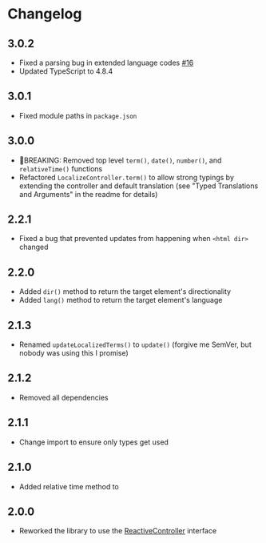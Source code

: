 # Changelog

## 3.0.2

- Fixed a parsing bug in extended language codes [#16](https://github.com/shoelace-style/localize/issues/16)
- Updated TypeScript to 4.8.4

## 3.0.1

- Fixed module paths in `package.json`

## 3.0.0

- 🚨BREAKING: Removed top level `term()`, `date()`, `number()`, and `relativeTime()` functions
- Refactored `LocalizeController.term()` to allow strong typings by extending the controller and default translation (see "Typed Translations and Arguments" in the readme for details)

## 2.2.1

- Fixed a bug that prevented updates from happening when `<html dir>` changed

## 2.2.0

- Added `dir()` method to return the target element's directionality
- Added `lang()` method to return the target element's language

## 2.1.3

- Renamed `updateLocalizedTerms()` to `update()` (forgive me SemVer, but nobody was using this I promise)

## 2.1.2

- Removed all dependencies

## 2.1.1

- Change import to ensure only types get used

## 2.1.0

- Added relative time method to 

## 2.0.0

- Reworked the library to use the [ReactiveController](https://lit.dev/docs/composition/controllers/) interface
